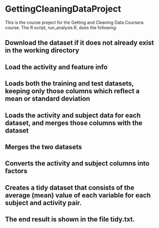 # GettingCleaningDataProject

This is the course project for the Getting and Cleaning Data Coursera course. The R script, run_analysis.R, does the following:

## Download the dataset if it does not already exist in the working directory
## Load the activity and feature info
## Loads both the training and test datasets, keeping only those columns which reflect a mean or standard deviation
## Loads the activity and subject data for each dataset, and merges those columns with the dataset
## Merges the two datasets
## Converts the activity and subject columns into factors
## Creates a tidy dataset that consists of the average (mean) value of each variable for each subject and activity pair.
## The end result is shown in the file tidy.txt.
